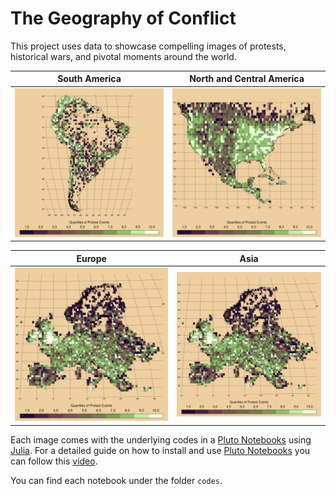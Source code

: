 
# The Geography of Conflict

This project uses data to showcase compelling images of protests, historical wars, and pivotal moments around the world.

  South America         |  North and Central America
:-------------------------:|:-------------------------:
![](https://github.com/jjgecon/geo_of_conflict/blob/main/figures/protest_sa.png)  |  ![](https://github.com/jjgecon/geo_of_conflict/blob/main/figures/protest_na.png)

  Europe        |  Asia
:-------------------------:|:-------------------------:
![](https://github.com/jjgecon/geo_of_conflict/blob/main/figures/protest_eu.png)  |  ![](https://github.com/jjgecon/geo_of_conflict/blob/main/figures/protest_eu.png)



Each image comes with the underlying codes in a [Pluto Notebooks](https://plutojl.org/) using [Julia](https://julialang.org/). For a detailed guide on how to install and use [Pluto Notebooks](https://plutojl.org/) you can follow this [video](https://computationalthinking.mit.edu/Fall23/installation/).

You can find each notebook under the folder `codes`.
